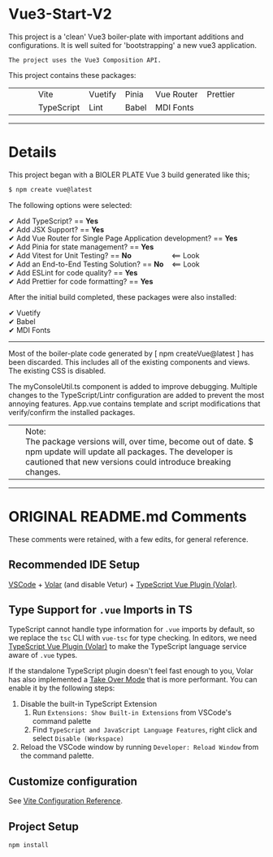 # Vue3-Start-V2

This project is a 'clean' Vue3 boiler-plate with important additions and configurations. It is well suited for 'bootstrapping' a new vue3 application.

```sp
The project uses the Vue3 Composition API.
```

This project contains these packages:
<table>
	<tr>
		<td width="10%">
		<td>Vite
		<td>Vuetify
		<td>Pinia
		<td>Vue Router
		<td>Prettier
		<td width="10%">
	</tr>
	<tr>
	<td width="10%">
		<td>TypeScript
		<td>Lint
		<td>Babel
		<td>MDI Fonts
		<td width="10%">
	</tr>
</table

***
***

# Details

This project began with a BIOLER PLATE Vue 3 build generated like this;

```sh
$ npm create vue@latest
```
The following options were selected:

✔ Add TypeScript?	== 		**Yes**<br>
✔ Add JSX Support?	==		**Yes**<br>
✔ Add Vue Router for Single Page Application development?	==		**Yes**<br>
✔ Add Pinia for state management?	==		**Yes**<br>
✔ Add Vitest for Unit Testing?	==		**No** &nbsp;&nbsp;&nbsp;&nbsp;&nbsp;&nbsp;&nbsp;&nbsp;&nbsp;&nbsp;&nbsp;&nbsp;&nbsp;&nbsp;&nbsp;&nbsp;&nbsp;&nbsp; <== Look <br>
✔ Add an End-to-End Testing Solution?	==		**No**&nbsp;&nbsp;&nbsp; <== Look <br>
✔ Add ESLint for code quality?	==		**Yes**<br>
✔ Add Prettier for code formatting? 	==		**Yes**<br>

After the initial build completed, these packages were also installed:

✔ Vuetify\
✔ Babel\
✔ MDI Fonts

***
Most of the boiler-plate code generated by [ npm createVue@latest ] has been discarded.
This includes all of the existing components and views. The existing CSS is disabled.

The myConsoleUtil.ts component is added to improve debugging.
Multiple changes to the TypeScript/Lintr configuration are added to prevent the most annoying features. 
App.vue contains template and script modifications that verify/confirm the installed packages.

<table><tr><td width="5%"></><td >
Note:<br>
The package versions will, over time, become out of date. $ npm update will update all packages. The developer is cautioned that new versions could introduce breaking changes.

</td></tr></table>

***


# ORIGINAL README.md Comments

These comments were retained, with a few edits, for general reference.

## Recommended IDE Setup

[VSCode](https://code.visualstudio.com/) + [Volar](https://marketplace.visualstudio.com/items?itemName=Vue.volar) (and disable Vetur) + [TypeScript Vue Plugin (Volar)](https://marketplace.visualstudio.com/items?itemName=Vue.vscode-typescript-vue-plugin).

## Type Support for `.vue` Imports in TS

TypeScript cannot handle type information for `.vue` imports by default, so we replace the `tsc` CLI with `vue-tsc` for type checking. In editors, we need [TypeScript Vue Plugin (Volar)](https://marketplace.visualstudio.com/items?itemName=Vue.vscode-typescript-vue-plugin) to make the TypeScript language service aware of `.vue` types.

If the standalone TypeScript plugin doesn't feel fast enough to you, Volar has also implemented a [Take Over Mode](https://github.com/johnsoncodehk/volar/discussions/471#discussioncomment-1361669) that is more performant. You can enable it by the following steps:

1. Disable the built-in TypeScript Extension
    1) Run `Extensions: Show Built-in Extensions` from VSCode's command palette
    2) Find `TypeScript and JavaScript Language Features`, right click and select `Disable (Workspace)`
2. Reload the VSCode window by running `Developer: Reload Window` from the command palette.

## Customize configuration

See [Vite Configuration Reference](https://vitejs.dev/config/).

## Project Setup

```sh
npm install
```